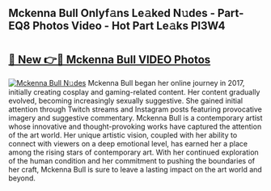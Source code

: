 ## Mckenna Bull Onlyf𝚊ns Le𝚊ked N𝚞des - Part-EQ8 Photos Video - Hot Part Le𝚊ks Pl3W4

# <h2><a href="http://ab84043.deff.icu/?id=Mckenna+Bull">🔗 New 👉🔴 Mckenna Bull VIDEO Photos</a></h2>

[![Mckenna Bull N𝚞des](https://i.imgur.com/rIISA9y.gif)](http://ab84043.deff.icu/?id=Mckenna+Bull)
Mckenna Bull began her online journey in 2017, initially creating cosplay and gaming-related content. Her content gradually evolved, becoming increasingly sexually suggestive. She gained initial attention through Twitch streams and Instagram posts featuring provocative imagery and suggestive commentary. Mckenna Bull is a contemporary artist whose innovative and thought-provoking works have captured the attention of the art world. Her unique artistic vision, coupled with her ability to connect with viewers on a deep emotional level, has earned her a place among the rising stars of contemporary art. With her continued exploration of the human condition and her commitment to pushing the boundaries of her craft, Mckenna Bull is sure to leave a lasting impact on the art world and beyond.
